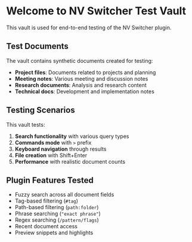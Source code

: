 # Welcome to NV Switcher Test Vault

This vault is used for end-to-end testing of the NV Switcher plugin.

## Test Documents

The vault contains synthetic documents created for testing:

- **Project files**: Documents related to projects and planning
- **Meeting notes**: Various meeting and discussion notes  
- **Research documents**: Analysis and research content
- **Technical docs**: Development and implementation notes

## Testing Scenarios

This vault tests:

1. **Search functionality** with various query types
2. **Commands mode** with `>` prefix
3. **Keyboard navigation** through results
4. **File creation** with Shift+Enter
5. **Performance** with realistic document counts

## Plugin Features Tested

- Fuzzy search across all document fields
- Tag-based filtering (`#tag`)
- Path-based filtering (`path:folder`)
- Phrase searching (`"exact phrase"`)
- Regex searching (`/pattern/flags`)
- Recent document access
- Preview snippets and highlights